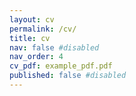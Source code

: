 ```yaml
---
layout: cv
permalink: /cv/
title: cv
nav: false #disabled
nav_order: 4
cv_pdf: example_pdf.pdf
published: false #disabled
---
```

